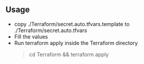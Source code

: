## Usage
- copy ./Terraform/secret.auto.tfvars.template to ./Terraform/secret.auto.tfvars
- Fill the values
- Run terraform apply inside the Terraform directory
    > cd Terraform && terraform apply
